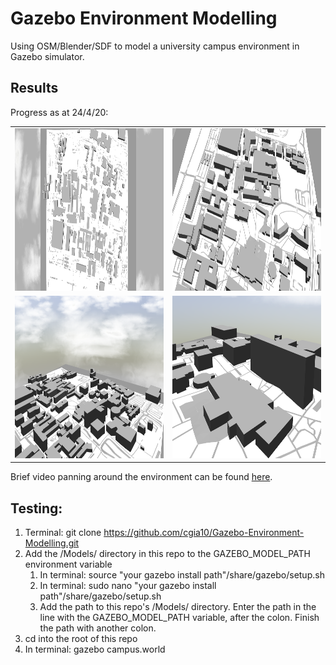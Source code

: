 # Gazebo Environment Modelling
Using OSM/Blender/SDF to model a university campus environment in Gazebo simulator.

## Results
Progress as at 24/4/20:

<table>
  <tr>
    <td align="center"><img src="Images/model_top.png" width=536 height=260></td>
    <td align="center"><img src="Images/model_perspective.png" width=536 height=260></td>
  </tr>
  <tr>
    <td align="center"><img src="Images/model_sky.png" width=536 height=260></td>
    <td align="center"><img src="Images/model_close.png" width=536 height=260></td>
  </tr>
 </table>

 Brief video panning around the environment can be found [here](https://drive.google.com/file/d/1VPEr-8XoI3cyhbaqOAlo3Q8IAjtr_Tpw/view?usp=sharing "Model Video").

## Testing:
1. Terminal: git clone https://github.com/cgia10/Gazebo-Environment-Modelling.git
2. Add the /Models/ directory in this repo to the GAZEBO_MODEL_PATH environment variable
    1. In terminal: source "your gazebo install path"/share/gazebo/setup.sh
    2. In terminal: sudo nano "your gazebo install path"/share/gazebo/setup.sh
    3. Add the path to this repo's /Models/ directory. Enter the path in the line with the GAZEBO_MODEL_PATH variable, after the colon. Finish the path with another colon.
3. cd into the root of this repo
4. In terminal: gazebo campus.world
